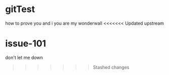# gitTest
how to prove you and i 
you are my wonderwall
<<<<<<< Updated upstream

issue-101
=======
don't let me down
>>>>>>> Stashed changes
